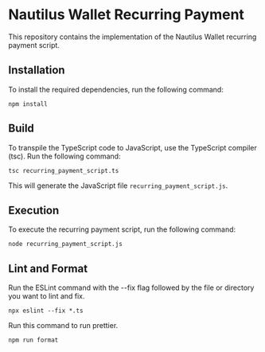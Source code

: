 # Nautilus Wallet Recurring Payment

This repository contains the implementation of the Nautilus Wallet recurring payment script.

## Installation

To install the required dependencies, run the following command:

```shell
npm install
```

## Build
To transpile the TypeScript code to JavaScript, use the TypeScript compiler (tsc). Run the following command:

```shell
tsc recurring_payment_script.ts
```

This will generate the JavaScript file `recurring_payment_script.js`.

## Execution
To execute the recurring payment script, run the following command:

```shell
node recurring_payment_script.js
```

## Lint and Format
Run the ESLint command with the --fix flag followed by the file or directory you want to lint and fix.

```shell
npx eslint --fix *.ts
```

Run this command to run prettier.
```shell
npm run format
````